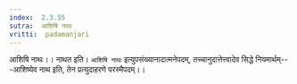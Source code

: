```yaml
---
index:  2.3.55
sutra:  आशिषि नाथः
vritti:  padamanjari
---
```


आशिषि नाथः।। नाथत इति। `आशिषि नाथः` इत्युपसंख्यानादात्मनेपदम्, तच्चानुदात्तेत्त्वादेव सिद्धे नियमार्थम्---आशिष्येव नाथ इति, तेन प्रत्युदाहरणे परस्मैपदम्।।
